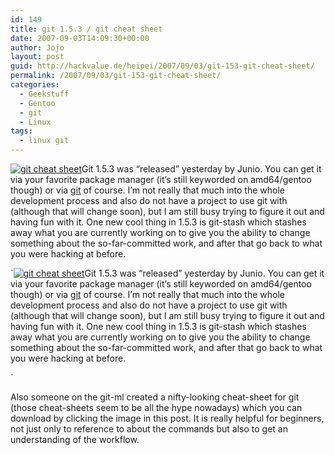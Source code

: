 ```yaml
---
id: 149
title: git 1.5.3 / git cheat sheet
date: 2007-09-03T14:09:30+00:00
author: Jojo
layout: post
guid: http://hackvalue.de/heipei/2007/09/03/git-153-git-cheat-sheet/
permalink: /2007/09/03/git-153-git-cheat-sheet/
categories:
  - Geekstuff
  - Gentoo
  - git
  - Linux
tags:
  - linux git
---
```

[<img data-echo="/weblog/git-cheat-sheet.jpg" alt="git cheat sheet" class="alignleft" />](http://ktown.kde.org/~zrusin/git/)Git 1.5.3 was &#8220;released&#8221; yesterday by Junio. You can get it via your favorite package manager (it&#8217;s still keyworded on amd64/gentoo though) or via [git](http://repo.or.cz/w/git.git/) of course. I&#8217;m not really that much into the whole development process and also do not have a project to use git with (although that will change soon), but I am still busy trying to figure it out and having fun with it. One new cool thing in 1.5.3 is git-stash which stashes away what you are currently working on to give you the ability to change something about the so-far-committed work, and after that go back to what you were hacking at before.
  
`[<img data-echo="/weblog/git-cheat-sheet.jpg" alt="git cheat sheet" class="alignleft" />](http://ktown.kde.org/~zrusin/git/)Git 1.5.3 was &#8220;released&#8221; yesterday by Junio. You can get it via your favorite package manager (it&#8217;s still keyworded on amd64/gentoo though) or via [git](http://repo.or.cz/w/git.git/) of course. I&#8217;m not really that much into the whole development process and also do not have a project to use git with (although that will change soon), but I am still busy trying to figure it out and having fun with it. One new cool thing in 1.5.3 is git-stash which stashes away what you are currently working on to give you the ability to change something about the so-far-committed work, and after that go back to what you were hacking at before.
  
` 
  
Also someone on the git-ml created a nifty-looking cheat-sheet for git (those cheat-sheets seem to be all the hype nowadays) which you can download by clicking the image in this post. It is really helpful for beginners, not just only to reference to about the commands but also to get an understanding of the workflow.

